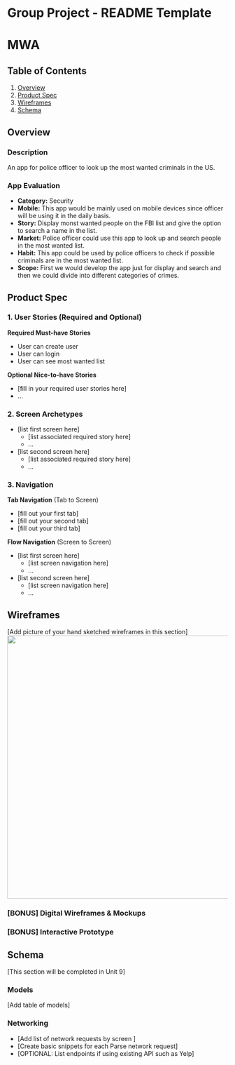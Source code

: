 Group Project - README Template
===

# MWA

## Table of Contents
1. [Overview](#Overview)
1. [Product Spec](#Product-Spec)
1. [Wireframes](#Wireframes)
2. [Schema](#Schema)

## Overview
### Description
An app for police officer to look up the most wanted criminals in the US.

### App Evaluation
- **Category:** Security
- **Mobile:** This app would be mainly used on mobile devices since officer will be using it in the daily basis.
- **Story:** Display monst wanted people on the FBI list and give the option to search a name in the list.
- **Market:** Police officer could use this app to look up and search people in the most wanted list.
- **Habit:** This app could be used by police officers to check if possible criminals are in the most wanted list.
- **Scope:** First we would develop the app just for display and search and then we could divide into different categories of crimes.

## Product Spec

### 1. User Stories (Required and Optional)

**Required Must-have Stories**

* User can create user
* User can login
* User can see most wanted list

**Optional Nice-to-have Stories**

* [fill in your required user stories here]
* ...

### 2. Screen Archetypes

* [list first screen here]
   * [list associated required story here]
   * ...
* [list second screen here]
   * [list associated required story here]
   * ...

### 3. Navigation

**Tab Navigation** (Tab to Screen)

* [fill out your first tab]
* [fill out your second tab]
* [fill out your third tab]

**Flow Navigation** (Screen to Screen)

* [list first screen here]
   * [list screen navigation here]
   * ...
* [list second screen here]
   * [list screen navigation here]
   * ...

## Wireframes
[Add picture of your hand sketched wireframes in this section]
<img src="YOUR_WIREFRAME_IMAGE_URL" width=600>

### [BONUS] Digital Wireframes & Mockups

### [BONUS] Interactive Prototype

## Schema 
[This section will be completed in Unit 9]
### Models
[Add table of models]
### Networking
- [Add list of network requests by screen ]
- [Create basic snippets for each Parse network request]
- [OPTIONAL: List endpoints if using existing API such as Yelp]

